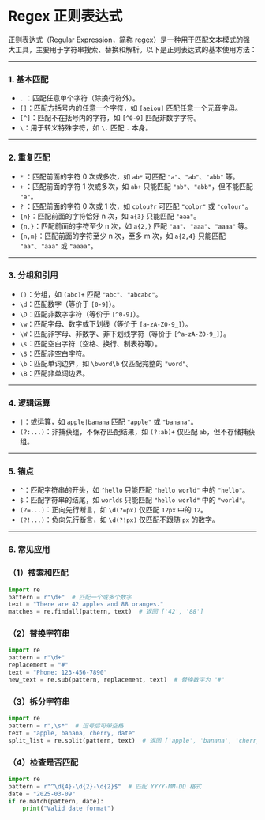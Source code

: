 # Regex 正则表达式

正则表达式（Regular Expression，简称 regex）是一种用于匹配文本模式的强大工具，主要用于字符串搜索、替换和解析。以下是正则表达式的基本使用方法：

---

### 1. **基本匹配**

- `.` ：匹配任意单个字符（除换行符外）。
- `[]`：匹配方括号内的任意一个字符，如 `[aeiou]` 匹配任意一个元音字母。
- `[^]`：匹配不在括号内的字符，如 `[^0-9]` 匹配非数字字符。
- `\`：用于转义特殊字符，如 `\.` 匹配 `.` 本身。

---

### 2. **重复匹配**

- `*` ：匹配前面的字符 0 次或多次，如 `ab*` 可匹配 `"a"`、`"ab"`、`"abb"` 等。
- `+` ：匹配前面的字符 1 次或多次，如 `ab+` 只能匹配 `"ab"`、`"abb"`，但不能匹配 `"a"`。
- `?` ：匹配前面的字符 0 次或 1 次，如 `colou?r` 可匹配 `"color"` 或 `"colour"`。
- `{n}`：匹配前面的字符恰好 n 次，如 `a{3}` 只能匹配 `"aaa"`。
- `{n,}`：匹配前面的字符至少 n 次，如 `a{2,}` 匹配 `"aa"`、`"aaa"`、`"aaaa"` 等。
- `{n,m}`：匹配前面的字符至少 n 次，至多 m 次，如 `a{2,4}` 只能匹配 `"aa"`、`"aaa"` 或 `"aaaa"`。

---

### 3. **分组和引用**

- `()`：分组，如 `(abc)+` 匹配 `"abc"`、`"abcabc"`。
- `\d`：匹配数字（等价于 `[0-9]`）。
- `\D`：匹配非数字字符（等价于 `[^0-9]`）。
- `\w`：匹配字母、数字或下划线（等价于 `[a-zA-Z0-9_]`）。
- `\W`：匹配非字母、非数字、非下划线字符（等价于 `[^a-zA-Z0-9_]`）。
- `\s`：匹配空白字符（空格、换行、制表符等）。
- `\S`：匹配非空白字符。
- `\b`：匹配单词边界，如 `\bword\b` 仅匹配完整的 `"word"`。
- `\B`：匹配非单词边界。

---

### 4. **逻辑运算**

- `|`：或运算，如 `apple|banana` 匹配 `"apple"` 或 `"banana"`。
- `(?:...)`：非捕获组，不保存匹配结果，如 `(?:ab)+` 仅匹配 `ab`，但不存储捕获组。

---

### 5. **锚点**

- `^`：匹配字符串的开头，如 `^hello` 只能匹配 `"hello world"` 中的 `"hello"`。
- `$`：匹配字符串的结尾，如 `world$` 只能匹配 `"hello world"` 中的 `"world"`。
- `(?=...)`：正向先行断言，如 `\d(?=px)` 仅匹配 `12px` 中的 `12`。
- `(?!...)`：负向先行断言，如 `\d(?!px)` 仅匹配不跟随 `px` 的数字。

---

### 6. **常见应用**

### （1）搜索和匹配

```python
import re
pattern = r"\d+"  # 匹配一个或多个数字
text = "There are 42 apples and 88 oranges."
matches = re.findall(pattern, text)  # 返回 ['42', '88']
```

### （2）替换字符串

```python
import re
pattern = r"\d+"
replacement = "#"
text = "Phone: 123-456-7890"
new_text = re.sub(pattern, replacement, text)  # 替换数字为 "#"
```

### （3）拆分字符串

```python
import re
pattern = r",\s*"  # 逗号后可带空格
text = "apple, banana, cherry, date"
split_list = re.split(pattern, text)  # 返回 ['apple', 'banana', 'cherry', 'date']
```

### （4）检查是否匹配

```python
import re
pattern = r"^\d{4}-\d{2}-\d{2}$"  # 匹配 YYYY-MM-DD 格式
date = "2025-03-09"
if re.match(pattern, date):
    print("Valid date format")
```